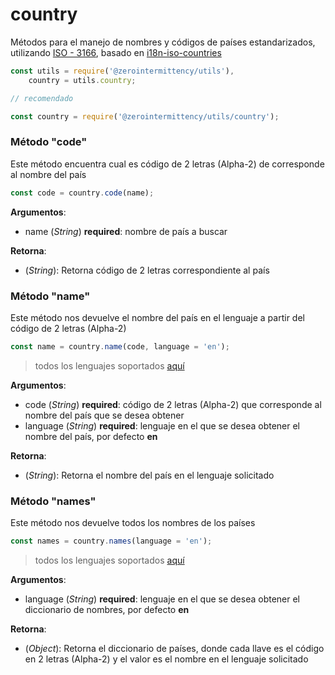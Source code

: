 # country

Métodos para el manejo de nombres y códigos de países estandarizados, utilizando [ISO - 3166][iso3166], basado en [i18n-iso-countries][i18n-iso-countries]

```javascript
const utils = require('@zerointermittency/utils'),
    country = utils.country;

// recomendado

const country = require('@zerointermittency/utils/country');
```

### Método "code"

Este método encuentra cual es código de 2 letras (Alpha-2) de corresponde al nombre del país

```javascript
const code = country.code(name);
```

**Argumentos**:

- name \(*String*\) **required**: nombre de país a buscar

**Retorna**:

- \(*String*\): Retorna código de 2 letras correspondiente al país


### Método "name"

Este método nos devuelve el nombre del país en el lenguaje a partir del código de 2 letras (Alpha-2)

```javascript
const name = country.name(code, language = 'en');
```
> todos los lenguajes soportados [aquí][supported-languages]

**Argumentos**:

- code \(*String*\) **required**: código de 2 letras (Alpha-2) que corresponde al nombre del país que se desea obtener
- language \(*String*\) **required**: lenguaje en el que se desea obtener el nombre del país, por defecto **en**

**Retorna**:

- \(*String*\): Retorna el nombre del país en el lenguaje solicitado

### Método "names"

Este método nos devuelve todos los nombres de los países

```javascript
const names = country.names(language = 'en');
```

> todos los lenguajes soportados [aquí][supported-languages]

**Argumentos**:

- language \(*String*\) **required**: lenguaje en el que se desea obtener el diccionario de nombres, por defecto **en**

**Retorna**:

- \(*Object*\): Retorna el diccionario de países, donde cada llave es el código en 2 letras (Alpha-2) y el valor es el nombre en el lenguaje solicitado

[iso3166]: http://en.wikipedia.org/wiki/ISO_3166-1#Officially_assigned_code_elements
[i18n-iso-countries]:https://www.npmjs.com/package/i18n-iso-countries
[supported-languages]: https://www.npmjs.com/package/i18n-iso-countries#supported-languages-iso-639-1